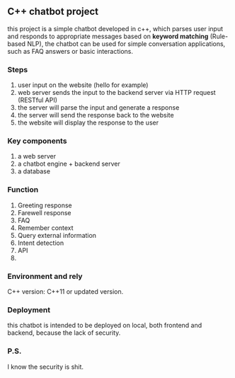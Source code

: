 ## C++ chatbot project
this project is a simple chatbot developed in c++, which parses user input and responds to appropriate messages based on **keyword matching** (Rule-based NLP), the chatbot can be used for simple conversation applications, such as FAQ answers or basic interactions.

### Steps
1. user input on the website (hello for example)
2. web server sends the input to the backend server via HTTP request (RESTful API)
3. the server will parse the input and generate a response
4. the server will send the response back to the website
5. the website will display the response to the user

### Key components
1. a web server
2. a chatbot engine + backend server
3. a database

### Function 
1. Greeting response
2. Farewell response
3. FAQ
4. Remember context
5. Query external information
6. Intent detection
7. API
8.

### Environment and rely
C++ version: C++11 or updated version.

### Deployment
this chatbot is intended to be deployed on local, both frontend and backend, because the lack of security.

### P.S.
I know the security is shit.